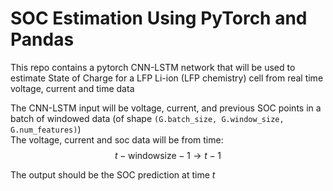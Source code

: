 # SOC Estimation Using PyTorch and Pandas

This repo contains a pytorch CNN-LSTM network that will be used to estimate State of Charge for a LFP Li-ion (LFP chemistry) cell from real time voltage, current and time data

The CNN-LSTM input will be voltage, current, and previous SOC points in a batch of windowed data (of shape ```(G.batch_size, G.window_size, G.num_features)```) <br>
The voltage, current and soc data will be from time: $$t - \text{windowsize} - 1 \rightarrow t - 1$$

The output should be the SOC prediction at time $t$
